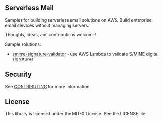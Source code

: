 ## Serverless Mail

Samples for building serverless email solutions on AWS. Build enterprise email services without managing servers.  

Thoughts, ideas, and contributions welcome!  

Sample solutions:  

* [smime-signature-validator](smime-signature-validator) - use AWS Lambda to validate S/MIME digital signatures

## Security

See [CONTRIBUTING](CONTRIBUTING.md#security-issue-notifications) for more information.

## License

This library is licensed under the MIT-0 License. See the LICENSE file.

